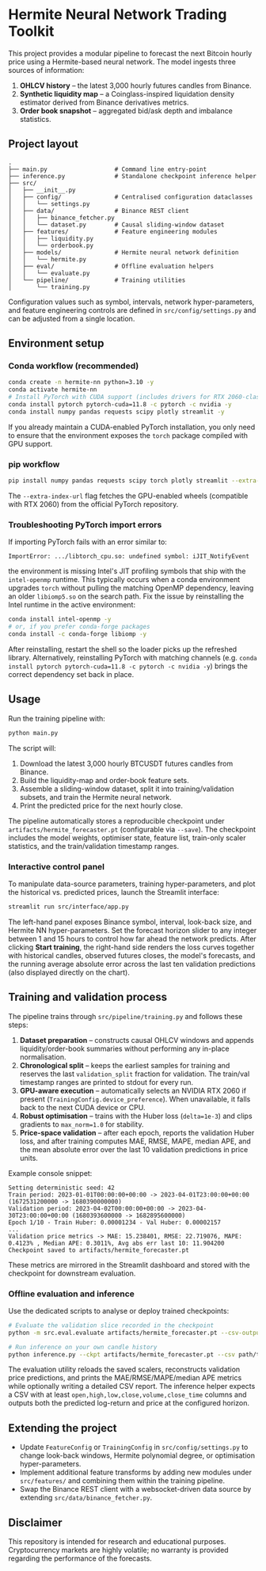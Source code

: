 # Hermite Neural Network Trading Toolkit

This project provides a modular pipeline to forecast the next Bitcoin hourly price using a Hermite-based neural network. The model ingests three sources of information:

1. **OHLCV history** – the latest 3,000 hourly futures candles from Binance.
2. **Synthetic liquidity map** – a Coinglass-inspired liquidation density estimator derived from Binance derivatives metrics.
3. **Order book snapshot** – aggregated bid/ask depth and imbalance statistics.

## Project layout

```
.
├── main.py                   # Command line entry-point
├── inference.py              # Standalone checkpoint inference helper
├── src/
│   ├── __init__.py
│   ├── config/               # Centralised configuration dataclasses
│   │   └── settings.py
│   ├── data/                 # Binance REST client
│   │   ├── binance_fetcher.py
│   │   └── dataset.py        # Causal sliding-window dataset
│   ├── features/             # Feature engineering modules
│   │   ├── liquidity.py
│   │   └── orderbook.py
│   ├── models/               # Hermite neural network definition
│   │   └── hermite.py
│   ├── eval/                 # Offline evaluation helpers
│   │   └── evaluate.py
│   └── pipeline/             # Training utilities
│       └── training.py
```

Configuration values such as symbol, intervals, network hyper-parameters, and feature engineering controls are defined in `src/config/settings.py` and can be adjusted from a single location.

## Environment setup

### Conda workflow (recommended)

```bash
conda create -n hermite-nn python=3.10 -y
conda activate hermite-nn
# Install PyTorch with CUDA support (includes drivers for RTX 2060-class GPUs)
conda install pytorch pytorch-cuda=11.8 -c pytorch -c nvidia -y
conda install numpy pandas requests scipy plotly streamlit -y
```

If you already maintain a CUDA-enabled PyTorch installation, you only need to ensure that the environment exposes the `torch` package compiled with GPU support.

### pip workflow

```bash
pip install numpy pandas requests scipy torch plotly streamlit --extra-index-url https://download.pytorch.org/whl/cu118
```

The `--extra-index-url` flag fetches the GPU-enabled wheels (compatible with RTX 2060) from the official PyTorch repository.

### Troubleshooting PyTorch import errors

If importing PyTorch fails with an error similar to:

```
ImportError: .../libtorch_cpu.so: undefined symbol: iJIT_NotifyEvent
```

the environment is missing Intel's JIT profiling symbols that ship with the
`intel-openmp` runtime. This typically occurs when a conda environment upgrades
`torch` without pulling the matching OpenMP dependency, leaving an older
`libiomp5.so` on the search path. Fix the issue by reinstalling the Intel
runtime in the active environment:

```bash
conda install intel-openmp -y
# or, if you prefer conda-forge packages
conda install -c conda-forge libiomp -y
```

After reinstalling, restart the shell so the loader picks up the refreshed
library. Alternatively, reinstalling PyTorch with matching channels (e.g.
`conda install pytorch pytorch-cuda=11.8 -c pytorch -c nvidia -y`) brings the
correct dependency set back in place.

## Usage

Run the training pipeline with:

```bash
python main.py
```

The script will:

1. Download the latest 3,000 hourly BTCUSDT futures candles from Binance.
2. Build the liquidity-map and order-book feature sets.
3. Assemble a sliding-window dataset, split it into training/validation subsets, and train the Hermite neural network.
4. Print the predicted price for the next hourly close.

The pipeline automatically stores a reproducible checkpoint under
`artifacts/hermite_forecaster.pt` (configurable via `--save`). The checkpoint
includes the model weights, optimiser state, feature list, train-only scaler
statistics, and the train/validation timestamp ranges.

### Interactive control panel

To manipulate data-source parameters, training hyper-parameters, and plot the historical vs. predicted prices, launch the Streamlit interface:

```bash
streamlit run src/interface/app.py
```

The left-hand panel exposes Binance symbol, interval, look-back size, and
Hermite NN hyper-parameters. Set the forecast horizon slider to any integer
between 1 and 15 hours to control how far ahead the network predicts. After
clicking **Start training**, the right-hand side renders the loss curves
together with historical candles, observed futures closes, the model's
forecasts, and the running average absolute error across the last ten
validation predictions (also displayed directly on the chart).

## Training and validation process

The pipeline trains through `src/pipeline/training.py` and follows these steps:

1. **Dataset preparation** – constructs causal OHLCV windows and appends
   liquidity/order-book summaries without performing any in-place
   normalisation.
2. **Chronological split** – keeps the earliest samples for training and
   reserves the last `validation_split` fraction for validation. The train/val
   timestamp ranges are printed to stdout for every run.
3. **GPU-aware execution** – automatically selects an NVIDIA RTX 2060 if
   present (`TrainingConfig.device_preference`). When unavailable, it falls
   back to the next CUDA device or CPU.
4. **Robust optimisation** – trains with the Huber loss (`delta=1e-3`) and
   clips gradients to `max_norm=1.0` for stability.
5. **Price-space validation** – after each epoch, reports the validation Huber
   loss, and after training computes MAE, RMSE, MAPE, median APE, and the mean
   absolute error over the last 10 validation predictions in price units.

Example console snippet:

```
Setting deterministic seed: 42
Train period: 2023-01-01T00:00:00+00:00 -> 2023-04-01T23:00:00+00:00 (1672531200000 -> 1680390000000)
Validation period: 2023-04-02T00:00:00+00:00 -> 2023-04-30T23:00:00+00:00 (1680393600000 -> 1682895600000)
Epoch 1/10 - Train Huber: 0.00001234 - Val Huber: 0.00002157
...
Validation price metrics -> MAE: 15.238401, RMSE: 22.719076, MAPE: 0.4123% , Median APE: 0.3011%, Avg abs err last 10: 11.904200
Checkpoint saved to artifacts/hermite_forecaster.pt
```

These metrics are mirrored in the Streamlit dashboard and stored with the
checkpoint for downstream evaluation.

### Offline evaluation and inference

Use the dedicated scripts to analyse or deploy trained checkpoints:

```bash
# Evaluate the validation slice recorded in the checkpoint
python -m src.eval.evaluate artifacts/hermite_forecaster.pt --csv-output reports/val_predictions.csv

# Run inference on your own candle history
python inference.py --ckpt artifacts/hermite_forecaster.pt --csv path/to/latest_candles.csv
```

The evaluation utility reloads the saved scalers, reconstructs validation price
predictions, and prints the MAE/RMSE/MAPE/median APE metrics while optionally
writing a detailed CSV report. The inference helper expects a CSV with at least
`open,high,low,close,volume,close_time` columns and outputs both the predicted
log-return and price at the configured horizon.

## Extending the project

* Update `FeatureConfig` or `TrainingConfig` in `src/config/settings.py` to change look-back windows, Hermite polynomial degree, or optimisation hyper-parameters.
* Implement additional feature transforms by adding new modules under `src/features/` and combining them within the training pipeline.
* Swap the Binance REST client with a websocket-driven data source by extending `src/data/binance_fetcher.py`.

## Disclaimer

This repository is intended for research and educational purposes. Cryptocurrency markets are highly volatile; no warranty is provided regarding the performance of the forecasts.
